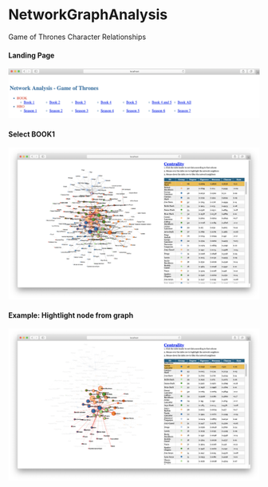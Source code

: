 # NetworkGraphAnalysis
Game of Thrones Character Relationships

#### Landing Page
![Demo](./pics/LandingPage.png)

#### Select BOOK1
![Demo](./pics/BOOK1.png)

#### Example: Hightlight node from graph
![Demo](./pics/Tyrion.png)
